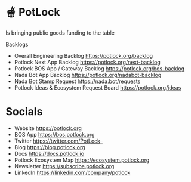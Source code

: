 # 🫕 PotLock
Is bringing public goods funding to the table


Backlogs
- Overall Engineering Backlog https://potlock.org/backlog
- Potlock Next App Backlog https://potlock.org/next-backlog
- Potlock BOS App / Gateway Backlog https://potlock.org/bos-backlog
- Nada Bot App Backlog https://potlock.org/nadabot-backlog
- Nada Bot Stamp Request https://nada.bot/requests
- Potlock Ideas & Ecosystem Request Board https://potlock.org/ideas

# Socials
- Website https://potlock.org
- BOS App https://bos.potlock.org
- Twitter https://twitter.com/PotLock_
- Blog https://blog.potlock.org
- Docs https://docs.potlock.io
- Potlock Ecosystem Map https://ecosystem.potlock.org
- Newsletter https://subscribe.potlock.org
- LinkedIn https://linkedin.com/company/potlock
